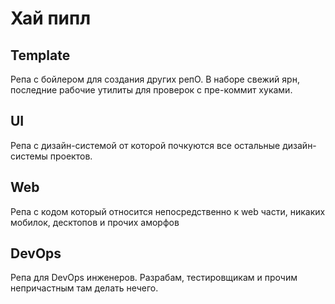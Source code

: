 # Хай пипл 

## Template
Репа с бойлером для создания других репО. В наборе свежий ярн, последние рабочие утилиты для проверок с пре-коммит хуками.

## UI
Репа с дизайн-системой от которой почкуются все остальные дизайн-системы проектов.

## Web
Репа с кодом который относится непосредственно к web части, никаких мобилок, десктопов и прочих аморфов

## DevOps
Репа для DevOps инженеров. Разрабам, тестировщикам и прочим непричастным там делать нечего.
